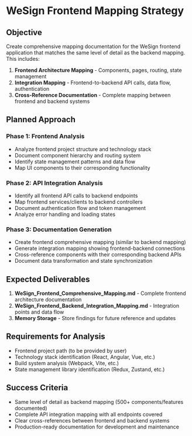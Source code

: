# WeSign Frontend Mapping Strategy

## Objective
Create comprehensive mapping documentation for the WeSign frontend application that matches the same level of detail as the backend mapping. This includes:

1. **Frontend Architecture Mapping** - Components, pages, routing, state management
2. **Integration Mapping** - Frontend-to-backend API calls, data flow, authentication
3. **Cross-Reference Documentation** - Complete mapping between frontend and backend systems

## Planned Approach

### Phase 1: Frontend Analysis
- Analyze frontend project structure and technology stack
- Document component hierarchy and routing system
- Identify state management patterns and data flow
- Map UI components to their corresponding functionality

### Phase 2: API Integration Analysis  
- Identify all frontend API calls to backend endpoints
- Map frontend services/clients to backend controllers
- Document authentication flow and token management
- Analyze error handling and loading states

### Phase 3: Documentation Generation
- Create frontend comprehensive mapping (similar to backend mapping)
- Generate integration mapping showing frontend-backend connections
- Cross-reference components with their corresponding backend APIs
- Document data transformation and state synchronization

## Expected Deliverables
1. **WeSign_Frontend_Comprehensive_Mapping.md** - Complete frontend architecture documentation
2. **WeSign_Frontend_Backend_Integration_Mapping.md** - Integration points and data flow
3. **Memory Storage** - Store findings for future reference and updates

## Requirements for Analysis
- Frontend project path (to be provided by user)
- Technology stack identification (React, Angular, Vue, etc.)
- Build system analysis (Webpack, Vite, etc.)
- State management library identification (Redux, Zustand, etc.)

## Success Criteria
- Same level of detail as backend mapping (500+ components/features documented)
- Complete API integration mapping with all endpoints covered
- Clear cross-references between frontend and backend systems
- Production-ready documentation for development and maintenance